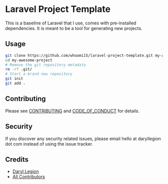 # Laravel Project Template

This is a baseline of Laravel that I use, comes with pre-installed dependencies. It is meant to be a tool for generating new projects.

## Usage

```bash
git clone https://github.com/whoami15/laravel-project-template.git my-awesome-project
cd my-awesome-project
# Remove the git repository metadata
rm -rf .git/
# Start a brand new repository
git init
git add .
```

## Contributing

Please see [CONTRIBUTING](CONTRIBUTING.md) and [CODE_OF_CONDUCT](CODE_OF_CONDUCT.md) for details.

## Security

If you discover any security related issues, please email hello at daryllegion dot com instead of using the issue tracker.

## Credits

- [Daryl Legion][link-author]
- [All Contributors][link-contributors]

[link-author]: https://github.com/whoami15
[link-contributors]: ../../contributors
